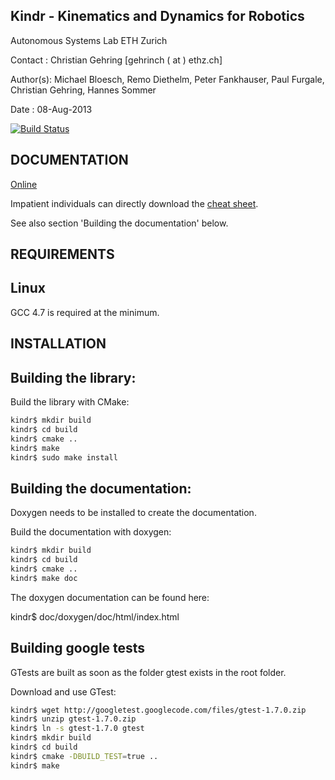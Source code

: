 Kindr - Kinematics and Dynamics for Robotics
-----------------------------------------------------------------
Autonomous Systems Lab
ETH Zurich

Contact  : Christian Gehring [gehrinch ( at ) ethz.ch]

Author(s): Michael Bloesch, Remo Diethelm, Peter Fankhauser, Paul Furgale, Christian Gehring, Hannes Sommer

Date     : 08-Aug-2013

[![Build Status](http://129.132.38.183:8080/job/kindr/badge/icon)](http://129.132.38.183:8080/job/kindr/)

DOCUMENTATION
-----------------------------------------------------------------
[Online](http://ethz-asl-lr.bitbucket.org/kindr)

Impatient individuals can directly download the [cheat sheet](http://ethz-asl-lr.bitbucket.org/kindr/cheatsheet_latest.pdf).

See also section 'Building the documentation' below.

REQUIREMENTS
-----------------------------------------------------------------
Linux
-----------------------------
GCC 4.7 is required at the minimum.

INSTALLATION
-----------------------------------------------------------------
Building the library:
-----------------------------
Build the library with CMake:
```bash
kindr$ mkdir build
kindr$ cd build
kindr$ cmake ..
kindr$ make
kindr$ sudo make install
```

Building the documentation:
-----------------------------
Doxygen needs to be installed to create the documentation.

Build the documentation with doxygen:
```bash
kindr$ mkdir build
kindr$ cd build
kindr$ cmake ..
kindr$ make doc
```

The doxygen documentation can be found here:

kindr$ doc/doxygen/doc/html/index.html


Building google tests
-----------------------------
GTests are built as soon as the folder gtest exists in the root folder.

Download and use GTest:

```bash
kindr$ wget http://googletest.googlecode.com/files/gtest-1.7.0.zip
kindr$ unzip gtest-1.7.0.zip
kindr$ ln -s gtest-1.7.0 gtest
kindr$ mkdir build
kindr$ cd build
kindr$ cmake -DBUILD_TEST=true ..
kindr$ make
```
